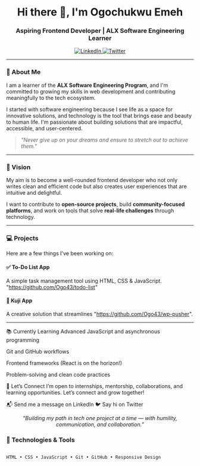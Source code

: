 <!-- GitHub Profile README for Ogo43 -->

<h1 align="center">Hi there 👋, I'm Ogochukwu Emeh</h1>
<h3 align="center">Aspiring Frontend Developer | ALX Software Engineering Learner</h3>

<p align="center">
  <a href="https://linkedin.com/in/ogochukwu-emeh/" target="_blank">
    <img alt="LinkedIn" src="https://img.shields.io/badge/LinkedIn-blue?style=flat&logo=linkedin" />
  </a>
  <a href="https://x.com/jennifer_emeh" target="_blank">
    <img alt="Twitter" src="https://img.shields.io/badge/Twitter-1DA1F2?style=flat&logo=twitter&logoColor=white" />
  </a>
</p>

---

### 🌱 About Me

I am a learner of the **ALX Software Engineering Program**, and I'm committed to growing my skills in web development and contributing meaningfully to the tech ecosystem.

I started with software engineering because I see life as a space for innovative solutions, and technology is the tool that brings ease and beauty to human life. I'm passionate about building solutions that are impactful, accessible, and user-centered.

> *"Never give up on your dreams and ensure to stretch out to achieve them."*

---

### 🎯 Vision

My aim is to become a well-rounded frontend developer who not only writes clean and efficient code but also creates user experiences that are intuitive and delightful.

I want to contribute to **open-source projects**, build **community-focused platforms**, and work on tools that solve **real-life challenges** through technology.

---

### 💻 Projects

Here are a few things I've been working on:

#### ✅ To-Do List App
A simple task management tool using HTML, CSS & JavaScript.  
"https://github.com/Ogo43/todo-list"

#### 🚀 Kuji App
A creative solution that streamlines "https://github.com/Ogo43/wp-pusher". 

---

📚 Currently Learning
Advanced JavaScript and asynchronous programming

Git and GitHub workflows

Frontend frameworks (React is on the horizon!)

Problem-solving and clean code practices

🤝 Let’s Connect
I’m open to internships, mentorship, collaborations, and learning opportunities. Let’s connect and grow together!

📬 Send me a message on LinkedIn
🐦 Say hi on Twitter

<p align="center"> <i>“Building my path in tech one project at a time — with humility, communication, and collaboration.”</i> </p> 

### 🧰 Technologies & Tools

```html

HTML • CSS • JavaScript • Git • GitHub • Responsive Design

